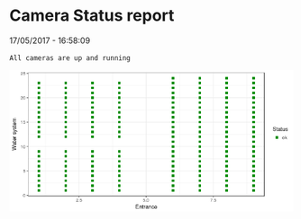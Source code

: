 Camera Status report
================
17/05/2017 - 16:58:09

    All cameras are up and running

![](camreport_files/figure-markdown_github/unnamed-chunk-2-1.png)

